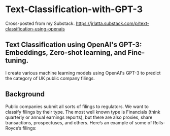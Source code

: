 # Text-Classification-with-GPT-3
Cross-posted from my Substack. https://jrlatta.substack.com/p/text-classification-using-openais

## Text Classification using OpenAI's GPT-3: Embeddings, Zero-shot learning, and Fine-tuning. 
I create various machine learning models using OpenAI's GPT-3 to predict the category of UK public company filings.

## Background
Public companies submit all sorts of filings to regulators. We want to classify filings by their type. The most well known type is Financials (think quarterly or annual earnings reports), but there are also proxies, share transactions, prospectuses, and others.  Here’s an example of some of Rolls-Royce’s filings:
